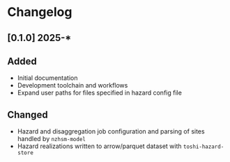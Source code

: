# Changelog

## [0.1.0] 2025-*

## Added
- Initial documentation
- Development toolchain and workflows
- Expand user paths for files specified in hazard config file

## Changed
- Hazard and disaggregation job configuration and parsing of sites handled by `nzhsm-model`
- Hazard realizations written to arrow/parquet dataset with `toshi-hazard-store`


